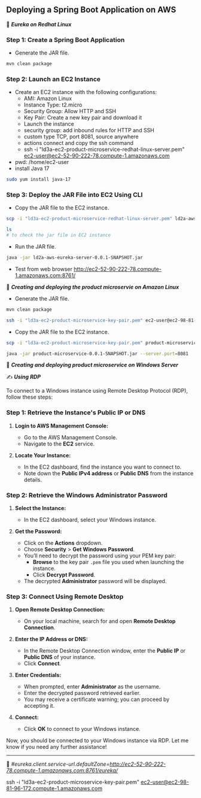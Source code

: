 ## Deploying a Spring Boot Application on AWS

:beginner: _**Eureka on Redhat Linux**_  

<!-- Property for eureka server client -->


### Step 1: Create a Spring Boot Application
- Generate the JAR file.
```sh
mvn clean package
```

### Step 2: Launch an EC2 Instance
- Create an EC2 instance with the following configurations:
  - AMI: Amazon Linux 
  - Instance Type: t2.micro
  - Security Group: Allow HTTP and SSH
  - Key Pair: Create a new key pair and download it
  - Launch the instance
  - security group: add inbound rules for HTTP and SSH
  - custom type TCP, port 8081, source anywhere
  - actions connect and copy the ssh command
  - ssh -i "ld3a-ec2-product-microservice-redhat-linux-server.pem" ec2-user@ec2-52-90-222-78.compute-1.amazonaws.com
- pwd: /home/ec2-user
- install Java 17
```sh
sudo yum install java-17
```

### Step 3: Deploy the JAR File into EC2 Using CLI

- Copy the JAR file to the EC2 instance.
```sh
scp -i "ld3a-ec2-product-microservice-redhat-linux-server.pem" ld2a-aws-eureka-server-0.0.1-SNAPSHOT.jar ec2-user@ec2-52-90-222-78.compute-1.amazonaws.com:/home/ec2-user
```
```sh
ls
# to check the jar file in EC2 instance
```
- Run the JAR file.

```sh
java -jar ld2a-aws-eureka-server-0.0.1-SNAPSHOT.jar
```
- Test from web browser
http://ec2-52-90-222-78.compute-1.amazonaws.com:8761/

:beginner: _**Creating and deploying the product microservie on Amazon Linux**_  
- Generate the JAR file.
```sh
mvn clean package
```
```sh
ssh -i "ld3a-ec2-product-microservice-key-pair.pem" ec2-user@ec2-98-81-96-172.compute-1.amazonaws.com
```
- Copy the JAR file to the EC2 instance.
```sh
scp -i "ld3a-ec2-product-microservice-key-pair.pem" product-microservice-0.0.1-SNAPSHOT.jar ec2-user@ec2-98-81-96-172.compute-1.amazonaws.com:/home/ec2-user
```
```sh
java -jar product-microservice-0.0.1-SNAPSHOT.jar --server.port=8081
```

:beginner: _**Creating and deploying product microservice on Windows Server**_  

:writing_hand: **_Using RDP_**  


To connect to a Windows instance using Remote Desktop Protocol (RDP), follow these steps:

### Step 1: Retrieve the Instance's Public IP or DNS
1. **Login to AWS Management Console:**
   - Go to the AWS Management Console.
   - Navigate to the **EC2** service.

2. **Locate Your Instance:**
   - In the EC2 dashboard, find the instance you want to connect to.
   - Note down the **Public IPv4 address** or **Public DNS** from the instance details.

### Step 2: Retrieve the Windows Administrator Password
1. **Select the Instance:**
   - In the EC2 dashboard, select your Windows instance.

2. **Get the Password:**
   - Click on the **Actions** dropdown.
   - Choose **Security** > **Get Windows Password**.
   - You’ll need to decrypt the password using your PEM key pair:
     - **Browse** to the key pair `.pem` file you used when launching the instance.
     - Click **Decrypt Password**.
   - The decrypted **Administrator** password will be displayed.

### Step 3: Connect Using Remote Desktop
1. **Open Remote Desktop Connection:**
   - On your local machine, search for and open **Remote Desktop Connection**.

2. **Enter the IP Address or DNS:**
   - In the Remote Desktop Connection window, enter the **Public IP** or **Public DNS** of your instance.
   - Click **Connect**.

3. **Enter Credentials:**
   - When prompted, enter **Administrator** as the username.
   - Enter the decrypted password retrieved earlier.
   - You may receive a certificate warning; you can proceed by accepting it.

4. **Connect:**
   - Click **OK** to connect to your Windows instance.

Now, you should be connected to your Windows instance via RDP. Let me know if you need any further assistance!  

-------------------------------

:loudspeaker: *#eureka.client.service-url.defaultZone=http://ec2-52-90-222-78.compute-1.amazonaws.com:8761/eureka/*  

ssh -i "ld3a-ec2-product-microservice-key-pair.pem" ec2-user@ec2-98-81-96-172.compute-1.amazonaws.com